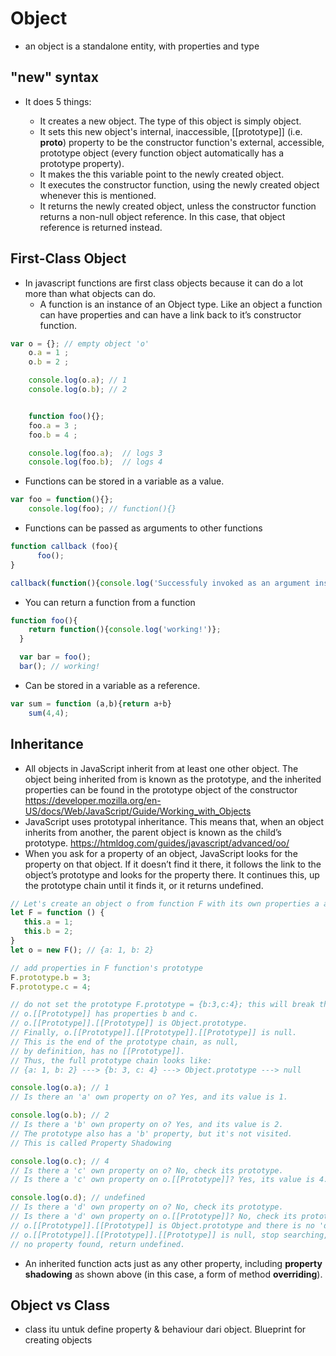 # **Object**
- an object is a standalone entity, with properties and type
## **"new" syntax**
- It does 5 things:

  - It creates a new object. The type of this object is simply object.
  - It sets this new object's internal, inaccessible, [[prototype]] (i.e. __proto__) property to be the constructor function's external, accessible, prototype object (every function object automatically has a prototype property).
  - It makes the this variable point to the newly created object.
  - It executes the constructor function, using the newly created object whenever this is mentioned.
  - It returns the newly created object, unless the constructor function returns a non-null object reference. In this case, that object reference is returned instead.

## **First-Class Object**

- In javascript functions are first class objects because it can do a lot more than what objects can do.
  - A function is an instance of an Object type. Like an object a function can have properties and can have a link back to it’s constructor function.
```javascript
var o = {}; // empty object 'o'
    o.a = 1 ; 
    o.b = 2 ; 

    console.log(o.a); // 1
    console.log(o.b); // 2 


    function foo(){};
    foo.a = 3 ; 
    foo.b = 4 ; 

    console.log(foo.a);  // logs 3
    console.log(foo.b);  // logs 4 
```
  - Functions can be stored in a variable as a value.
```javascript
var foo = function(){}; 
    console.log(foo); // function(){}
```
  - Functions can be passed as arguments to other functions

```javascript
function callback (foo){
      foo();
}

callback(function(){console.log('Successfuly invoked as an argument inside function callback')})
```
  - You can return a function from a function

```javascript
function foo(){
    return function(){console.log('working!')};
  }

  var bar = foo();
  bar(); // working!
```
  - Can be stored in a variable as a reference.
```javascript
var sum = function (a,b){return a+b}  
    sum(4,4);
```

## **Inheritance**
  - All objects in JavaScript inherit from at least one other object. The object being inherited from is known as the prototype, and the inherited properties can be found in the prototype object of the constructor https://developer.mozilla.org/en-US/docs/Web/JavaScript/Guide/Working_with_Objects
  - JavaScript uses prototypal inheritance. This means that, when an object inherits from another, the parent object is known as the child’s prototype.  https://htmldog.com/guides/javascript/advanced/oo/
  - When you ask for a property of an object, JavaScript looks for the property on that object. If it doesn’t find it there, it follows the link to the object’s prototype and looks for the property there. It continues this, up the prototype chain until it finds it, or it returns undefined.

```javascript
// Let's create an object o from function F with its own properties a and b:
let F = function () {
   this.a = 1;
   this.b = 2;
}
let o = new F(); // {a: 1, b: 2}

// add properties in F function's prototype
F.prototype.b = 3;
F.prototype.c = 4;

// do not set the prototype F.prototype = {b:3,c:4}; this will break the prototype chain
// o.[[Prototype]] has properties b and c.
// o.[[Prototype]].[[Prototype]] is Object.prototype.
// Finally, o.[[Prototype]].[[Prototype]].[[Prototype]] is null.
// This is the end of the prototype chain, as null,
// by definition, has no [[Prototype]].
// Thus, the full prototype chain looks like:
// {a: 1, b: 2} ---> {b: 3, c: 4} ---> Object.prototype ---> null

console.log(o.a); // 1
// Is there an 'a' own property on o? Yes, and its value is 1.

console.log(o.b); // 2
// Is there a 'b' own property on o? Yes, and its value is 2.
// The prototype also has a 'b' property, but it's not visited.
// This is called Property Shadowing

console.log(o.c); // 4
// Is there a 'c' own property on o? No, check its prototype.
// Is there a 'c' own property on o.[[Prototype]]? Yes, its value is 4.

console.log(o.d); // undefined
// Is there a 'd' own property on o? No, check its prototype.
// Is there a 'd' own property on o.[[Prototype]]? No, check its prototype.
// o.[[Prototype]].[[Prototype]] is Object.prototype and there is no 'd' property by default, check its prototype.
// o.[[Prototype]].[[Prototype]].[[Prototype]] is null, stop searching,
// no property found, return undefined.
```
- An inherited function acts just as any other property, including **property shadowing** as shown above (in this case, a form of method **overriding**).

## **Object vs Class**
- class itu untuk define property & behaviour dari object. Blueprint for creating objects
